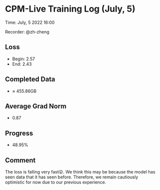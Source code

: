 
# CPM-Live Training Log (July, 5)

Time: July, 5 2022 16:00

Recorder: @zh-zheng

## Loss
- Begin: 2.57
- End: 2.43
	
## Completed Data
- $\approx$ 455.86GB

## Average Grad Norm
- 0.87

## Progress
- 48.95%

## Comment

The loss is falling very fast😲. We think this may be because the model has seen data that it has seen before. Therefore, we remain cautiously optimistic for now due to our previous experience. 
